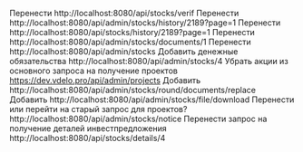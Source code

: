 Перенести http://localhost:8080/api/stocks/verif
Перенести http://localhost:8080/api/admin/stocks/history/2189?page=1
Перенести http://localhost:8080/api/stocks/history/2189?page=1
Перенести http://localhost:8080/api/admin/stocks/documents/1
Перенести http://localhost:8080/api/admin/stocks
Добавить денежные обязательства http://localhost:8080/api/admin/stocks/4
Убрать акции из основного запроса на получение проектов https://dev.vdelo.pro/api/admin/projects
Добавить http://localhost:8080/api/admin/stocks/round/documents/replace
Добавить http://localhost:8080/api/admin/stocks/file/download
Перенести или перейти на старый запрос для проектов? http://localhost:8080/api/admin/stocks/notice
Перенести запрос на получение деталей инвестпредложения http://localhost:8080/api/stocks/details/4


